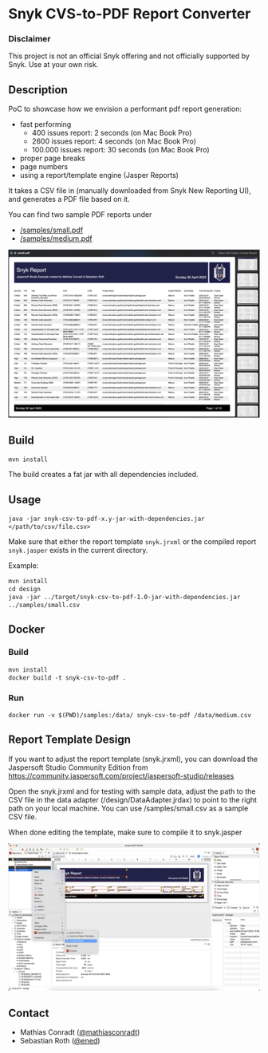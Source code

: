 # Snyk CVS-to-PDF Report Converter

### Disclaimer

This project is not an official Snyk offering and not officially supported by Snyk.
Use at your own risk.

## Description 

PoC to showcase how we envision a performant pdf report generation:
- fast performing 
  - 400 issues report: 2 seconds (on Mac Book Pro)
  - 2600 issues report: 4 seconds (on Mac Book Pro)
  - 100.000 issues report: 30 seconds (on Mac Book Pro)
- proper page breaks
- page numbers
- using a report/template engine (Jasper Reports)

It takes a CSV file in (manually downloaded from Snyk New Reporting UI), and generates a PDF file based on it.

You can find two sample PDF reports under
- [/samples/small.pdf](/samples/small.pdf)
- [/samples/medium.pdf](/samples/medium.pdf)


![sample pdf](docs/small-pdf.png "Sample PDF")

## Build
```
mvn install
```

The build creates a fat jar with all dependencies included.

## Usage
```
java -jar snyk-csv-to-pdf-x.y-jar-with-dependencies.jar </path/to/csv/file.csv>
```

Make sure that either the report template `snyk.jrxml` or the compiled report `snyk.jasper` exists in the current directory.

Example:
```
mvn install
cd design
java -jar ../target/snyk-csv-to-pdf-1.0-jar-with-dependencies.jar ../samples/small.csv
```

## Docker

### Build
```
mvn install
docker build -t snyk-csv-to-pdf .
```

### Run
```
docker run -v $(PWD)/samples:/data/ snyk-csv-to-pdf /data/medium.csv
```

## Report Template Design

If you want to adjust the report template (snyk.jrxml), you can download the Jaspersoft Studio Community Edition from https://community.jaspersoft.com/project/jaspersoft-studio/releases

Open the snyk.jrxml and for testing with sample data, adjust the path to the CSV file in the data adapter (/design/DataAdapter.jrdax) to point to the right path on your local machine.
You can use /samples/small.csv as a sample CSV file.

When done editing the template, make sure to compile it to snyk.jasper

![compiling](docs/jasperstudio1.png "Compiling from .jrxml to .jasper")

## Contact

- Mathias Conradt ([@mathiasconradt](https://github.com/mathiasconradt))
- Sebastian Roth ([@ened](https://github.com/ened))